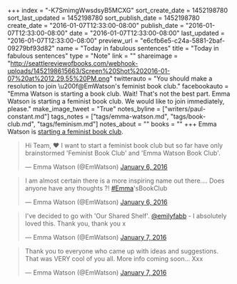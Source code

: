 +++
index = "-K7SmimgWwsdsyB5MCXG"
sort_create_date = 1452198780
sort_last_updated = 1452198780
sort_publish_date = 1452198780
create_date = "2016-01-07T12:33:00-08:00"
publish_date = "2016-01-07T12:33:00-08:00"
date = "2016-01-07T12:33:00-08:00"
last_updated = "2016-01-07T12:33:00-08:00"
preview_url = "e6cfb6e5-c24a-5881-2baf-09279bf93d82"
name = "Today in fabulous sentences"
title = "Today in fabulous sentences"
type = "Note"
link = ""
shareimage = "http://seattlereviewofbooks.com/webhook-uploads/1452198615663/Screen%20Shot%202016-01-07%20at%2012.29.55%20PM.png"
twitterauto = "You should make a resolution to join \u200f@EmWatson's feminist book club."
facebookauto = "Emma Watson is starting a book club. Wait! That's not the best part. Emma Watson is starting a feminist book club. We would like to join immediately, please."
make_image_tweet = "True"
notes_byline = ["writers/paul-constant.md"]
tags_notes = ["tags/emma-watson.md", "tags/book-club.md", "tags/feminism.md"]
notes_about = ""
books = ""
+++
Emma Watson is [starting a feminist book club](http://www.latimes.com/books/jacketcopy/la-et-jc-emma-watson-feminist-book-club-20160107-story.html?utm_source=dlvr.it&utm_medium=twitter&dlvrit=717819).

<blockquote class="twitter-tweet" lang="en"><p lang="en" dir="ltr">Hi Team, ❤️ I want to start a feminist book club but so far have only brainstormed &#39;Feminist Book Club&#39; and &#39;Emma Watson Book Club&#39;.</p>&mdash; Emma Watson (@EmWatson) <a href="https://twitter.com/EmWatson/status/684818280595460096">January 6, 2016</a></blockquote>

<blockquote class="twitter-tweet" lang="en"><p lang="en" dir="ltr">I am almost certain there is a more inspiring name out there.... Does anyone have any thoughts ?! <a href="https://twitter.com/hashtag/Emma?src=hash">#Emma</a>&#39;sBookClub</p>&mdash; Emma Watson (@EmWatson) <a href="https://twitter.com/EmWatson/status/684818636448641024">January 6, 2016</a></blockquote>

<blockquote class="twitter-tweet" lang="en"><p lang="en" dir="ltr">I&#39;ve decided to go with &#39;Our Shared Shelf&#39;. <a href="https://twitter.com/emilyfabb">@emilyfabb</a> - I absolutely loved this. Thank you, thank you x</p>&mdash; Emma Watson (@EmWatson) <a href="https://twitter.com/EmWatson/status/685090165736476672">January 7, 2016</a></blockquote>

<blockquote class="twitter-tweet" lang="en"><p lang="en" dir="ltr">Thank you to everyone who came up with ideas and suggestions. That was VERY cool of you all. More info coming soon... Xxx</p>&mdash; Emma Watson (@EmWatson) <a href="https://twitter.com/EmWatson/status/685090457177731072">January 7, 2016</a></blockquote>